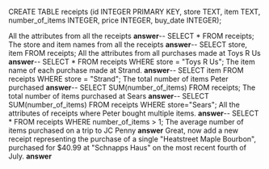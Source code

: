 CREATE TABLE receipts (id INTEGER PRIMARY KEY, store TEXT, item TEXT, number_of_items INTEGER, price INTEGER, buy_date INTEGER);

All the attributes from all the receipts
**answer**-- SELECT * FROM receipts;
The store and item names from all the receipts
**answer**-- SELECT store, item FROM receipts; 
All the attributes from all purchases made at Toys R Us
**answer**-- SELECT * FROM receipts WHERE store = "Toys R Us";
The item name of each purchase made at Strand.
**answer**-- SELECT item FROM receipts WHERE store = "Strand";
The total number of items Peter purchased
**answer**-- SELECT SUM(number_of_items) FROM receipts;
The total number of items purchased at Sears
**answer**-- SELECT SUM(number_of_items) FROM receipts WHERE store="Sears";
All the attributes of receipts where Peter bought multiple items.
**answer**-- SELECT * FROM receipts WHERE number_of_items > 1;
The average number of items purchased on a trip to JC Penny
**answer**
Great, now add a new receipt representing the purchase of a single "Heatstreet Maple Bourbon", purchased for $40.99 at "Schnapps Haus" on the most recent fourth of July.
**answer**